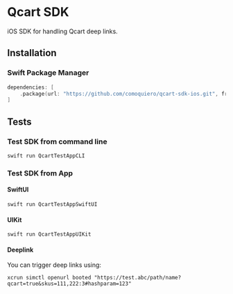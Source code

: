 # Qcart SDK

iOS SDK for handling Qcart deep links.

## Installation

### Swift Package Manager
```swift
dependencies: [
    .package(url: "https://github.com/comoquiero/qcart-sdk-ios.git", from: "1.0.0")
]
```

## Tests

### Test SDK from command line

```
swift run QcartTestAppCLI
```

### Test SDK from App

#### SwiftUI
```
swift run QcartTestAppSwiftUI
```

#### UIKit
```
swift run QcartTestAppUIKit
```

#### Deeplink
You can trigger deep links using:
```
xcrun simctl openurl booted "https://test.abc/path/name?qcart=true&skus=111,222:3#hashparam=123"
```